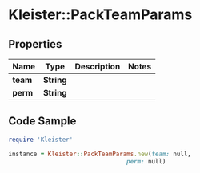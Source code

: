 # Kleister::PackTeamParams

## Properties

Name | Type | Description | Notes
------------ | ------------- | ------------- | -------------
**team** | **String** |  | 
**perm** | **String** |  | 

## Code Sample

```ruby
require 'Kleister'

instance = Kleister::PackTeamParams.new(team: null,
                                 perm: null)
```


